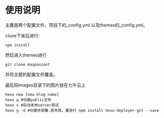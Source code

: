 # 使用说明
主要是两个配置文件，项目下的_config.yml 以及themes的_config.yml。

clone下来后进行:

```
npm install
```

然后进入themes进行

```
git clone maupassant
```

并将主题的配置文件覆盖。

最后将images目录下的图片放在七牛云上

```
hexo new [new blog name]
hexo g #创建public文件
hexo s #启动本地server调试
hexo g -d #创建并部署.若失败，要进行 npm install hexo-deployer-git --save
